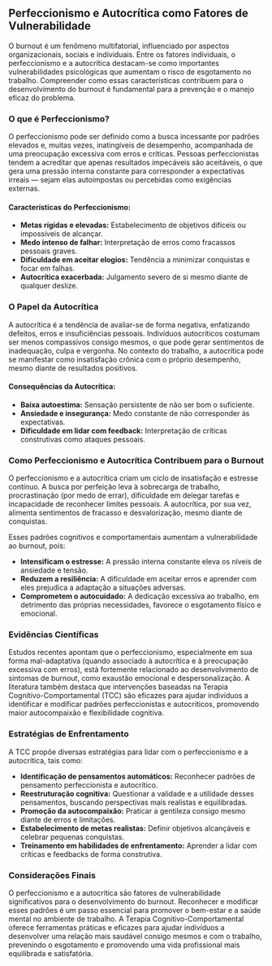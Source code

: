 
## Perfeccionismo e Autocrítica como Fatores de Vulnerabilidade

O burnout é um fenômeno multifatorial, influenciado por aspectos organizacionais, sociais e individuais. Entre os fatores individuais, o perfeccionismo e a autocrítica destacam-se como importantes vulnerabilidades psicológicas que aumentam o risco de esgotamento no trabalho. Compreender como essas características contribuem para o desenvolvimento do burnout é fundamental para a prevenção e o manejo eficaz do problema.

### O que é Perfeccionismo?

O perfeccionismo pode ser definido como a busca incessante por padrões elevados e, muitas vezes, inatingíveis de desempenho, acompanhada de uma preocupação excessiva com erros e críticas. Pessoas perfeccionistas tendem a acreditar que apenas resultados impecáveis são aceitáveis, o que gera uma pressão interna constante para corresponder a expectativas irreais — sejam elas autoimpostas ou percebidas como exigências externas.

#### Características do Perfeccionismo:

- **Metas rígidas e elevadas:** Estabelecimento de objetivos difíceis ou impossíveis de alcançar.
- **Medo intenso de falhar:** Interpretação de erros como fracassos pessoais graves.
- **Dificuldade em aceitar elogios:** Tendência a minimizar conquistas e focar em falhas.
- **Autocrítica exacerbada:** Julgamento severo de si mesmo diante de qualquer deslize.

### O Papel da Autocrítica

A autocrítica é a tendência de avaliar-se de forma negativa, enfatizando defeitos, erros e insuficiências pessoais. Indivíduos autocríticos costumam ser menos compassivos consigo mesmos, o que pode gerar sentimentos de inadequação, culpa e vergonha. No contexto do trabalho, a autocrítica pode se manifestar como insatisfação crônica com o próprio desempenho, mesmo diante de resultados positivos.

#### Consequências da Autocrítica:

- **Baixa autoestima:** Sensação persistente de não ser bom o suficiente.
- **Ansiedade e insegurança:** Medo constante de não corresponder às expectativas.
- **Dificuldade em lidar com feedback:** Interpretação de críticas construtivas como ataques pessoais.

### Como Perfeccionismo e Autocrítica Contribuem para o Burnout

O perfeccionismo e a autocrítica criam um ciclo de insatisfação e estresse contínuo. A busca por perfeição leva à sobrecarga de trabalho, procrastinação (por medo de errar), dificuldade em delegar tarefas e incapacidade de reconhecer limites pessoais. A autocrítica, por sua vez, alimenta sentimentos de fracasso e desvalorização, mesmo diante de conquistas.

Esses padrões cognitivos e comportamentais aumentam a vulnerabilidade ao burnout, pois:

- **Intensificam o estresse:** A pressão interna constante eleva os níveis de ansiedade e tensão.
- **Reduzem a resiliência:** A dificuldade em aceitar erros e aprender com eles prejudica a adaptação a situações adversas.
- **Comprometem o autocuidado:** A dedicação excessiva ao trabalho, em detrimento das próprias necessidades, favorece o esgotamento físico e emocional.

### Evidências Científicas

Estudos recentes apontam que o perfeccionismo, especialmente em sua forma mal-adaptativa (quando associado à autocrítica e à preocupação excessiva com erros), está fortemente relacionado ao desenvolvimento de sintomas de burnout, como exaustão emocional e despersonalização. A literatura também destaca que intervenções baseadas na Terapia Cognitivo-Comportamental (TCC) são eficazes para ajudar indivíduos a identificar e modificar padrões perfeccionistas e autocríticos, promovendo maior autocompaixão e flexibilidade cognitiva.

### Estratégias de Enfrentamento

A TCC propõe diversas estratégias para lidar com o perfeccionismo e a autocrítica, tais como:

- **Identificação de pensamentos automáticos:** Reconhecer padrões de pensamento perfeccionista e autocrítico.
- **Reestruturação cognitiva:** Questionar a validade e a utilidade desses pensamentos, buscando perspectivas mais realistas e equilibradas.
- **Promoção da autocompaixão:** Praticar a gentileza consigo mesmo diante de erros e limitações.
- **Estabelecimento de metas realistas:** Definir objetivos alcançáveis e celebrar pequenas conquistas.
- **Treinamento em habilidades de enfrentamento:** Aprender a lidar com críticas e feedbacks de forma construtiva.

### Considerações Finais

O perfeccionismo e a autocrítica são fatores de vulnerabilidade significativos para o desenvolvimento do burnout. Reconhecer e modificar esses padrões é um passo essencial para promover o bem-estar e a saúde mental no ambiente de trabalho. A Terapia Cognitivo-Comportamental oferece ferramentas práticas e eficazes para ajudar indivíduos a desenvolver uma relação mais saudável consigo mesmos e com o trabalho, prevenindo o esgotamento e promovendo uma vida profissional mais equilibrada e satisfatória.
```

